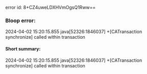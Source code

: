 error id: 8+CZ4uweLDXHVmOgsQ1Rww==
### Bloop error:

2024-04-02 15:20:15.855 java[52326:1846037] +[CATransaction synchronize] called within transaction
#### Short summary: 

2024-04-02 15:20:15.855 java[52326:1846037] +[CATransaction synchronize] called within transaction